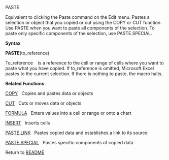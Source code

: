 PASTE

Equivalent to clicking the Paste command on the Edit menu. Pastes a
selection or object that you copied or cut using the COPY or CUT
function. Use PASTE when you want to paste all components of the
selection. To paste only specific components of the selection, use
PASTE.SPECIAL.

**Syntax**

**PASTE**(to\_reference)

To\_reference    is a reference to the cell or range of cells where you
want to paste what you have copied. If to\_reference is omitted,
Microsoft Excel pastes to the current selection. If there is nothing to
paste, the macro halts.

**Related Functions**

[COPY](COPY.md)   Copies and pastes data or objects

[CUT](CUT.md)   Cuts or moves data or objects

[FORMULA](FORMULA.md)   Enters values into a cell or range or onto a chart

[INSERT](INSERT.md)   Inserts cells

[PASTE.LINK](PASTE.LINK.md)   Pastes copied data and establishes a link to its source

[PASTE.SPECIAL](PASTE.SPECIAL.md)   Pastes specific components of copied data



Return to [README](README.md)

